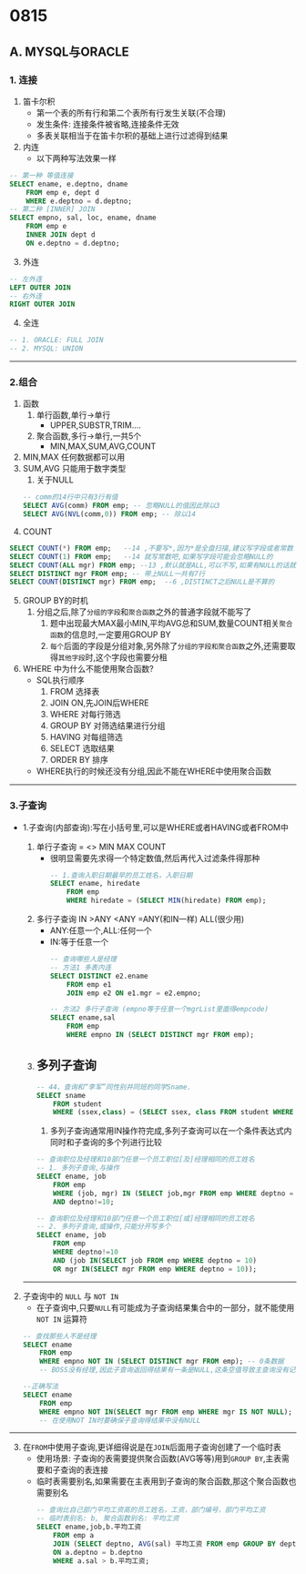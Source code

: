 # 0815
## A. MYSQL与ORACLE
### 1. 连接
1. 笛卡尔积
    - 第一个表的所有行和第二个表所有行发生关联(不合理)
    - 发生条件: 连接条件被省略,连接条件无效
    - 多表关联相当于在笛卡尔积的基础上进行过滤得到结果
2. 内连
    - 以下两种写法效果一样
```sql
-- 第一种 等值连接
SELECT ename, e.deptno, dname
    FROM emp e, dept d
    WHERE e.deptno = d.deptno;
-- 第二种 [INNER] JOIN
SELECT empno, sal, loc, ename, dname
    FROM emp e
    INNER JOIN dept d
    ON e.deptno = d.deptno;
```
3. 外连
```sql
-- 左外连
LEFT OUTER JOIN
-- 右外连
RIGHT OUTER JOIN
```
4. 全连
```sql
-- 1. ORACLE: FULL JOIN
-- 2. MYSQL: UNION
```
----
### 2.组合
1. 函数
    1. 单行函数,单行->单行
        - UPPER,SUBSTR,TRIM....
    2. 聚合函数,多行->单行,一共5个
        - MIN,MAX,SUM,AVG,COUNT
2. MIN,MAX 任何数据都可以用
3. SUM,AVG 只能用于数字类型
    1. 关于NULL
    ```sql
    -- comm的14行中只有3行有值
    SELECT AVG(comm) FROM emp; -- 忽略NULL的值因此除以3
    SELECT AVG(NVL(comm,0)) FROM emp; -- 除以14
    ```
4. COUNT
```sql
SELECT COUNT(*) FROM emp;   --14 ,不要写*,因为*是全盘扫描,建议写字段或者常数
SELECT COUNT(1) FROM emp;   --14 就写常数吧,如果写字段可能会忽略NULL的
SELECT COUNT(ALL mgr) FROM emp; --13 ,默认就是ALL,可以不写,如果有NULL的话就不会计算这一行了 
SELECT DISTINCT mgr FROM emp; -- 带上NULL一共有7行  
SELECT COUNT(DISTINCT mgr) FROM emp;  --6 ,DISTINCT之后NULL是不算的
```
5. GROUP BY的时机
    1. 分组之后,除了`分组的字段`和`聚合函数`之外的普通字段就不能写了
        1. 题中出现最大MAX最小MIN,平均AVG总和SUM,数量COUNT相关`聚合函数`的信息时,一定要用GROUP BY
        2. `每个`后面的字段是分组对象,另外除了`分组的字段和聚合函数`之外,还需要取得`其他字段`时,这个字段也需要分租
6. WHERE 中为什么不能使用聚合函数?
    - SQL执行顺序
        1. FROM 选择表
        2. JOIN ON,先JOIN后WHERE
        3. WHERE 对每行筛选
        4. GROUP BY 对筛选结果进行分组
        5. HAVING 对每组筛选
        6. SELECT 选取结果
        7. ORDER BY 排序
    - WHERE执行的时候还没有分组,因此不能在WHERE中使用聚合函数
---- 
### 3.子查询
- 1.子查询(内部查询):写在小括号里,可以是WHERE或者HAVING或者FROM中
    1. 单行子查询 = <> MIN MAX COUNT
        - 很明显需要先求得一个特定数值,然后再代入过滤条件得那种
            ```sql
            -- 1.查询入职日期最早的员工姓名，入职日期
            SELECT ename, hiredate
                FROM emp
                WHERE hiredate = (SELECT MIN(hiredate) FROM emp);
            ```
    2. 多行子查询 IN >ANY <ANY =ANY(和IN一样) ALL(很少用)
        - ANY:任意一个,ALL:任何一个
        - IN:等于任意一个
            ```sql
            -- 查询哪些人是经理
            -- 方法1 多表内连
            SELECT DISTINCT e2.ename 
                FROM emp e1 
                JOIN emp e2 ON e1.mgr = e2.empno; 

            -- 方法2 多行子查询 (empno等于任意一个mgrList里面得empcode)
            SELECT ename,sal
                FROM emp
                WHERE empno IN (SELECT DISTINCT mgr FROM emp);
            ```
    3. 多列子查询 
        - 
        ```sql
        -- 44、查询和“李军”同性别并同班的同学Sname.
        SELECT sname
	        FROM student
	        WHERE (ssex,class) = (SELECT ssex, class FROM student WHERE sname = '李军');	
        ```
        1. 多列子查询通常用IN操作符完成,多列子查询可以在一个条件表达式内同时和子查询的多个列进行比较
        ```sql
        -- 查询职位及经理和10部门任意一个员工职位[及]经理相同的员工姓名
        -- 1. 多列子查询,与操作
        SELECT ename, job
            FROM emp
            WHERE (job, mgr) IN (SELECT job,mgr FROM emp WHERE deptno = 10)
            AND deptno!=10;

        -- 查询职位及经理和10部门任意一个员工职位[或]经理相同的员工姓名
        -- 2. 多列子查询,或操作,只能分开写多个
        SELECT ename, job
            FROM emp
            WHERE deptno!=10
            AND (job IN(SELECT job FROM emp WHERE deptno = 10)
            OR mgr IN(SELECT mgr FROM emp WHERE deptno = 10));
        ```

    ---
2. 子查询中的 `NULL` 与 `NOT IN`
    - 在子查询中,只要`NULL`有可能成为子查询结果集合中的一部分，就不能使用 `NOT IN` 运算符
    ```sql
    -- 查找那些人不是经理
    SELECT ename
        FROM emp
        WHERE empno NOT IN (SELECT DISTINCT mgr FROM emp); -- 0条数据
        -- BOSS没有经理,因此子查询返回得结果有一条是NULL,这条空值导致主查询没有记录返回
    
    --正确写法
    SELECT ename
        FROM emp
        WHERE empno NOT IN(SELECT mgr FROM emp WHERE mgr IS NOT NULL);
        -- 在使用NOT IN时要确保子查询得结果中没有NULL
    ```
----
3. 在`FROM`中使用子查询,更详细得说是在`JOIN`后面用子查询创建了一个临时表
    - 使用场景: 子查询的表需要提供聚合函数(AVG等等)用到`GROUP BY`,主表需要和子查询的表连接
    - 临时表需要别名,如果需要在主表用到子查询的聚合函数,那这个聚合函数也需要别名
        ```sql
        -- 查询比自己部门平均工资高的员工姓名，工资，部门编号，部门平均工资
        -- 临时表别名: b, 聚合函数别名: 平均工资
        SELECT ename,job,b.平均工资
            FROM emp a
            JOIN (SELECT deptno, AVG(sal) 平均工资 FROM emp GROUP BY deptno) b
            ON a.deptno = b.deptno
            WHERE a.sal > b.平均工资;
        ```

